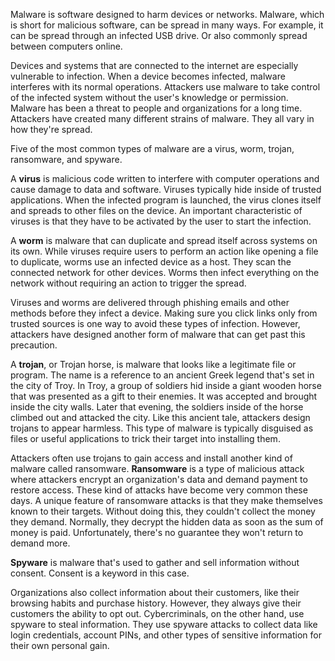 Malware is software designed to harm devices or networks. Malware, which is short for malicious software, can be spread in many ways. For example, it can be spread through an infected USB drive. Or also commonly spread between computers online.

Devices and systems that are connected to the internet are especially vulnerable to infection. When a device becomes infected, malware interferes with its normal operations. Attackers use malware to take control of the infected system without the user's knowledge or permission. Malware has been a threat to people and organizations for a long time. Attackers have created many different strains of malware. They all vary in how they're spread.

Five of the most common types of malware are a virus, worm, trojan, ransomware, and spyware.

A **virus** is malicious code written to interfere with computer operations and cause damage to data and software. Viruses typically hide inside of trusted applications. When the infected program is launched, the virus clones itself and spreads to other files on the device. An important characteristic of viruses is that they have to be activated by the user to start the infection.

A **worm** is malware that can duplicate and spread itself across systems on its own. While viruses require users to perform an action like opening a file to duplicate, worms use an infected device as a host. They scan the connected network for other devices. Worms then infect everything on the network without requiring an action to trigger the spread.

Viruses and worms are delivered through phishing emails and other methods before they infect a device. Making sure you click links only from trusted sources is one way to avoid these types of infection. However, attackers have designed another form of malware that can get past this precaution.

A **trojan**, or Trojan horse, is malware that looks like a legitimate file or program. The name is a reference to an ancient Greek legend that's set in the city of Troy. In Troy, a group of soldiers hid inside a giant wooden horse that was presented as a gift to their enemies. It was accepted and brought inside the city walls. Later that evening, the soldiers inside of the horse climbed out and attacked the city. Like this ancient tale, attackers design trojans to appear harmless. This type of malware is typically disguised as files or useful applications to trick their target into installing them.

Attackers often use trojans to gain access and install another kind of malware called ransomware. **Ransomware** is a type of malicious attack where attackers encrypt an organization's data and demand payment to restore access. These kind of attacks have become very common these days. A unique feature of ransomware attacks is that they make themselves known to their targets. Without doing this, they couldn't collect the money they demand. Normally, they decrypt the hidden data as soon as the sum of money is paid. Unfortunately, there's no guarantee they won't return to demand more.

**Spyware** is malware that's used to gather and sell information without consent. Consent is a keyword in this case.

Organizations also collect information about their customers, like their browsing habits and purchase history. However, they always give their customers the ability to opt out. Cybercriminals, on the other hand, use spyware to steal information. They use spyware attacks to collect data like login credentials, account PINs, and other types of sensitive information for their own personal gain.

